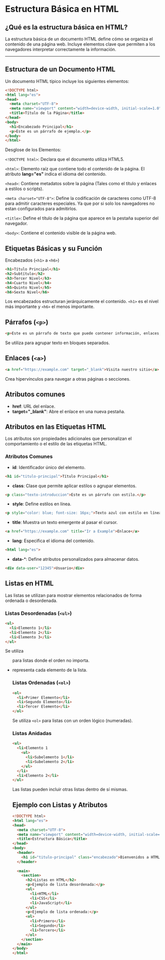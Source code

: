 # Estructura Básica en HTML

## ¿Qué es la estructura básica en HTML?

La estructura básica de un documento HTML define cómo se organiza el contenido de una página web. Incluye elementos clave que permiten a los navegadores interpretar correctamente la información.

---

## Estructura de un Documento HTML

Un documento HTML típico incluye los siguientes elementos:

```html
<!DOCTYPE html>
<html lang="es">
<head>
  <meta charset="UTF-8">
  <meta name="viewport" content="width=device-width, initial-scale=1.0">
  <title>Título de la Página</title>
</head>
<body>
  <h1>Encabezado Principal</h1>
  <p>Este es un párrafo de ejemplo.</p>
</body>
</html>
```

Desglose de los Elementos:

`<!DOCTYPE html>`:
Declara que el documento utiliza HTML5.

`<html>`:
Elemento raíz que contiene todo el contenido de la página. El atributo **lang="es"** indica el idioma del contenido.

`<head>`:
Contiene metadatos sobre la página (Tales como el título y enlaces a estilos o scripts).

`<meta charset="UTF-8">`:
Define la codificación de caracteres como UTF-8 para admitir caracteres especiales. Ya que por si solo los navegadores no estan configurados para admitirlos.

`<title>`:
Define el título de la página que aparece en la pestaña superior del navegador.

`<body>`:
Contiene el contenido visible de la página web.

## Etiquetas Básicas y su Función
Encabezados (`<h1>` a `<h6>`)
```html
<h1>Título Principal</h1>
<h2>Subtítulo</h2>
<h3>Tercer Nivel</h3>
<h4>Cuarto Nivel</h4>
<h5>Quinto Nivel</h5>
<h6>Sexto Nivel</h6>
```

Los encabezados estructuran jerárquicamente el contenido.
`<h1>` es el nivel más importante y `<h6>` el menos importante.

## Párrafos (`<p>`)

```html
<p>Este es un párrafo de texto que puede contener información, enlaces, y otros elementos.</p>
```

Se utiliza para agrupar texto en bloques separados.

## Enlaces (`<a>`)

```html
<a href="https://example.com" target="_blank">Visita nuestro sitio</a>
```

Crea hipervínculos para navegar a otras páginas o secciones.

## Atributos comunes

- **href**: URL del enlace.
- **target="_blank"**: Abre el enlace en una nueva pestaña.

## Atributos en las Etiquetas HTML
Los atributos son propiedades adicionales que personalizan el comportamiento o el estilo de las etiquetas HTML.

### Atributos Comunes

- **id**: Identificador único del elemento.

```html
<h1 id="titulo-principal">Título Principal</h1>
```

- **class**: Clase que permite aplicar estilos o agrupar elementos.

```html
<p class="texto-introduccion">Este es un párrafo con estilo.</p>
```

- **style**: Define estilos en línea.

```html
<p style="color: blue; font-size: 16px;">Texto azul con estilo en línea.</p>
```

- **title**: Muestra un texto emergente al pasar el cursor.

```html
<a href="https://example.com" title="Ir a Example">Enlace</a>
```

- **lang**: Especifica el idioma del contenido.

```html
<html lang="es">
```

- **data-***: Define atributos personalizados para almacenar datos.

```html
<div data-user="12345">Usuario</div>
```


## Listas en HTML
Las listas se utilizan para mostrar elementos relacionados de forma ordenada o desordenada.

### Listas Desordenadas (`<ul>`)

```html
<ul>
  <li>Elemento 1</li>
  <li>Elemento 2</li>
  <li>Elemento 3</li>
</ul>
```

Se utiliza <ul> para listas donde el orden no importa.

<li> representa cada elemento de la lista.

### Listas Ordenadas (`<ol>`)

```html
<ol>
  <li>Primer Elemento</li>
  <li>Segundo Elemento</li>
  <li>Tercer Elemento</li>
</ol>
```

Se utiliza `<ol>` para listas con un orden lógico (numeradas).

### Listas Anidadas

```html
<ul>
  <li>Elemento 1
    <ul>
      <li>Subelemento 1</li>
      <li>Subelemento 2</li>
    </ul>
  </li>
  <li>Elemento 2</li>
</ul>
```

Las listas pueden incluir otras listas dentro de sí mismas.

## Ejemplo con Listas y Atributos

```html
<!DOCTYPE html>
<html lang="es">
<head>
  <meta charset="UTF-8">
  <meta name="viewport" content="width=device-width, initial-scale=1.0">
  <title>Estructura Básica</title>
</head>
<body>
  <header>
    <h1 id="titulo-principal" class="encabezado">Bienvenidos a HTML</h1>
  </header>
  
  <main>
    <section>
      <h2>Listas en HTML</h2>
      <p>Ejemplo de lista desordenada:</p>
      <ul>
        <li>HTML</li>
        <li>CSS</li>
        <li>JavaScript</li>
      </ul>
      <p>Ejemplo de lista ordenada:</p>
      <ol>
        <li>Primero</li>
        <li>Segundo</li>
        <li>Tercero</li>
      </ol>
    </section>
  </main>
</body>
</html>
```
